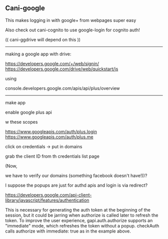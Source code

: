Cani-google
---

This makes logging in with google+ from webpages super easy

Also check out cani-cognito to use google-login for cognito auth!

(( cani-ggdrive will depend on this ))

---

making a google app with drive:

https://developers.google.com/+/web/signin/
https://developers.google.com/drive/web/quickstart/js

using

console.developers.google.com/apis/api/plus/overview

---

make app

enable google plus api

w these scopes

https://www.googleapis.com/auth/plus.login
https://www.googleapis.com/auth/plus.me

click on credentials -> put in domains

grab the client ID from th credentials list page

(Now,

we have to verify our domains (something facebook doesn't have!))?


I suppose the popups are just for authd apis
and login is via redirect?

https://developers.google.com/api-client-library/javascript/features/authentication


This is necessary for generating the auth token at the beginning of the session, but it could be jarring when authorize is called later to refresh the token. To improve the user experience, gapi.auth.authorize supports an "immediate" mode, which refreshes the token without a popup. checkAuth calls authorize with immediate: true as in the example above.